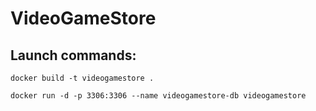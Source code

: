 # VideoGameStore

## Launch commands:
`docker build -t videogamestore .`

`docker run -d -p 3306:3306 --name videogamestore-db videogamestore`


